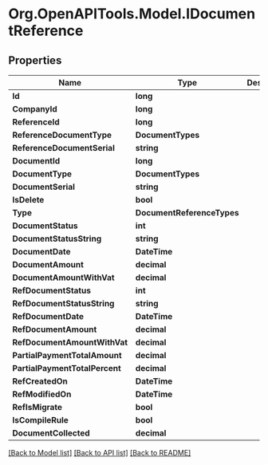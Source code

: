 # Org.OpenAPITools.Model.IDocumentReference

## Properties

Name | Type | Description | Notes
------------ | ------------- | ------------- | -------------
**Id** | **long** |  | [optional] 
**CompanyId** | **long** |  | [optional] 
**ReferenceId** | **long** |  | [optional] 
**ReferenceDocumentType** | **DocumentTypes** |  | [optional] 
**ReferenceDocumentSerial** | **string** |  | [optional] 
**DocumentId** | **long** |  | [optional] 
**DocumentType** | **DocumentTypes** |  | [optional] 
**DocumentSerial** | **string** |  | [optional] 
**IsDelete** | **bool** |  | [optional] 
**Type** | **DocumentReferenceTypes** |  | [optional] 
**DocumentStatus** | **int** |  | [optional] 
**DocumentStatusString** | **string** |  | [optional] 
**DocumentDate** | **DateTime** |  | [optional] 
**DocumentAmount** | **decimal** |  | [optional] 
**DocumentAmountWithVat** | **decimal** |  | [optional] 
**RefDocumentStatus** | **int** |  | [optional] 
**RefDocumentStatusString** | **string** |  | [optional] 
**RefDocumentDate** | **DateTime** |  | [optional] 
**RefDocumentAmount** | **decimal** |  | [optional] 
**RefDocumentAmountWithVat** | **decimal** |  | [optional] 
**PartialPaymentTotalAmount** | **decimal** |  | [optional] 
**PartialPaymentTotalPercent** | **decimal** |  | [optional] 
**RefCreatedOn** | **DateTime** |  | [optional] 
**RefModifiedOn** | **DateTime** |  | [optional] 
**RefIsMigrate** | **bool** |  | [optional] 
**IsCompileRule** | **bool** |  | [optional] 
**DocumentCollected** | **decimal** |  | [optional] 

[[Back to Model list]](../README.md#documentation-for-models) [[Back to API list]](../README.md#documentation-for-api-endpoints) [[Back to README]](../README.md)

